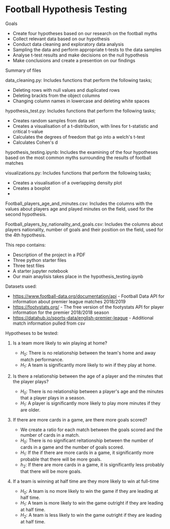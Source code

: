 # Football Hypothesis Testing

Goals
* Create four hypotheses based on our research on the football myths
* Collect relevant data based on our hypothesis
* Conduct data cleaning and exploratory data analysis
* Sampling the data and perform appropriate t-tests to the data samples 
* Analyse t-test results and make decisions on the null hypothesis 
* Make conclusions and create a presention on our findings

Summary of files

data_cleaning.py: Includes functions that perform the following tasks;
* Deleting rows with null values and duplicated rows
* Deleting brackts from the object columns 
* Changing column names in lowercase and deleting white spaces  

hypothesis_test.py: Includes functions that perform the following tasks;
* Creates random samples from data set 
* Creates a visualisation of a t-distribution, with lines for t-statistic and critical t-value
* Calculates the degrees of freedom that go into a welch's t-test
* Calculates Cohen's d 

hypothesis_testing.ipynb: Includes the examining of the four hypotheses based on the most common myths surrounding the results of football matches

visualizations.py: Includes functions that perform the following tasks;
* Creates a visualisation of a overlapping density plot
* Creates a boxplot 
* 

Football_players_age_and_minutes.csv: Includes the columns with the values about players age and played minutes on the field, used for the second hypothesis.

Football_players_by_nationality_and_goals.csv: Includes the columns about players nationality, number of goals and their position on the field, used for the 4th hypothesis.



This repo contains:
* Description of the project in a PDF
* Three python starter files
* Three test files
* A starter jupyter notebook
* Our main anaylisis takes place in the hypothesis_testing.ipynb

Datasets used:
* https://www.football-data.org/documentation/api - Football Data API for information about premier league matches 2018/2019
* https://footystats.org/ - The free version of the footystats API for player information for the premier 2018/2018 season
* https://datahub.io/sports-data/english-premier-league - Additional match information pulled from csv

Hypotheses to be tested:

1. Is a team more likely to win playing at home?
    * $H_0$: There is no relationship between the team's home and away match performance.
    * $H_1$: A team is significantly more likely to win if they play at home.
  
2. Is there a relationship between the age of a player and the minutes that the player plays?
    * $H_0$: There is no relationship between a player's age and the minutes that a player plays in a season.
    * $H_1$: A player is significantly more likely to play more minutes if they are older.

3. If there are more cards in a game, are there more goals scored?
    * We create a ratio for each match between the goals scored and the number of cards in a match.
    * $H_0$: There is no significant reltationship between the number of cards in a game and the number of goals scored. 
    * $H_1$: If the if there are more cards in a game, it significantly more probable that there will be more goals.
    * $h_2$: If there are more cards in a game, it is significantly less probably that there will be more goals. 

4. If a team is winning at half time are they more likely to win at full-time
    * $H_0$: A team is no more likely to win the game if they are leading at half time.
    * $H_1$: A team is more likely to win the game outright if they are leading at half time.
    * $H_2$: A team is less likely to win the game outright if they are leading at half time.
